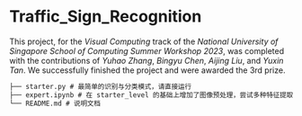 # Traffic_Sign_Recognition

This project, for the *Visual Computing* track of the *National University of Singapore School of Computing Summer Workshop 2023*, was completed with the contributions of *Yuhao Zhang*, *Bingyu Chen*, *Aijing Liu*, and *Yuxin Tan*. We successfully finished the project and were awarded the 3rd prize.

```markdown
├── starter.py # 最简单的识别与分类模式，请直接运行
├── expert.ipynb # 在 starter_level 的基础上增加了图像预处理，尝试多种特征提取方式和分类器
└── README.md # 说明文档
```
